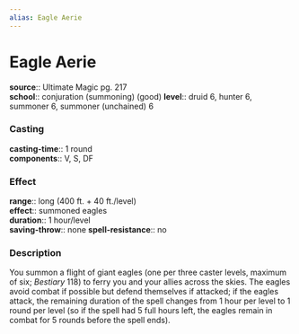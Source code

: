 ```yaml
---
alias: Eagle Aerie
---
```


# Eagle Aerie 

**source**:: Ultimate Magic pg. 217  
**school**:: conjuration (summoning) (good)
**level**:: druid 6, hunter 6, summoner 6, summoner (unchained) 6

### Casting 

**casting-time**:: 1 round  
**components**:: V, S, DF

### Effect 

**range**:: long (400 ft. + 40 ft./level)  
**effect**:: summoned eagles  
**duration**:: 1 hour/level  
**saving-throw**:: none
**spell-resistance**:: no

### Description 

You summon a flight of giant eagles (one per three caster levels, maximum of six; *Bestiary* 118) to ferry you and your allies across the skies. The eagles avoid combat if possible but defend themselves if attacked; if the eagles attack, the remaining duration of the spell changes from 1 hour per level to 1 round per level (so if the spell had 5 full hours left, the eagles remain in combat for 5 rounds before the spell ends).
